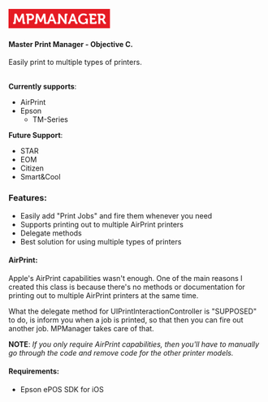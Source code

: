 
![MPManager Logo](Images/mpmanager.png)

#### Master Print Manager - Objective C.

Easily print to multiple types of printers.

</br>
<b>Currently supports</b>:

 - AirPrint
 - Epson
    -   TM-Series

<b>Future Support</b>:

 - STAR
 - EOM
 - Citizen
 - Smart&Cool
 
### Features:

 - Easily add "Print Jobs" and fire them whenever you need
 - Supports printing out to multiple AirPrint printers
 - Delegate methods
 - Best solution for using multiple types of printers
 
#### AirPrint:<br>
Apple's AirPrint capabilities wasn't enough. One of the main reasons I created this class is because there's no methods or documentation for printing out to multiple AirPrint printers at the same time.

What the delegate method for UIPrintInteractionController is "SUPPOSED" to do, is inform you when a job is printed, so that then you can fire out another job. MPManager takes care of that.

<b>NOTE</b>: <i>If you only require AirPrint capabilities, then you'll have to manually go through the code and remove code for the other printer models.</i>

#### Requirements:

 - Epson ePOS SDK for iOS
